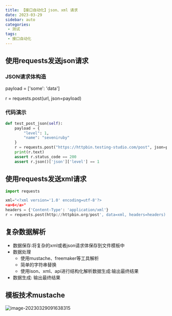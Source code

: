 ```yaml
---
title: 【接口自动化】json、xml 请求
date: 2023-03-29
sidebar: auto
categories:
 - 测试
tags:
 - 接口自动化
---
```


## 使用requests发送json请求

### JSON请求体构造

payload = ['some': 'data']

r = requests.post(url, json=payload)

### 代码演示

```python
def test_post_json(self):
    payload = {
        "level": 1,
        "name": "seveniruby"
    }
    r = requests.post("https://httpbin.testing-studio.com/post", json=payload)
    print(r.text)
    assert r.status_code == 200
    assert r.json()['json']['level'] == 1
```

## 使用requests发送xml请求

```python
import requests

xml="<?xml version='1.0' encoding=utf-8'?>
<a>6</a>"
headers = {'Content-Type': 'application/xml'}
r = requests.post(http://httpbin.org/post', data=xml, headers=headers).text
```

## 复杂数据解析

- 数据保存:将复杂的xml或者json请求体保存到文件模板中
- 数据处理
  - 使用mustache、freemaker等工具解析
  - 简单的字符串替换
  - 使用ison、xml、api进行结构化解析数据生成:输出最终结果
- 数据生成: 输出最终结果

## 模板技术mustache

![image-20230329091638315](https://cdn.shenghao.xyz/img/blog/image-20230329091638315.png)
